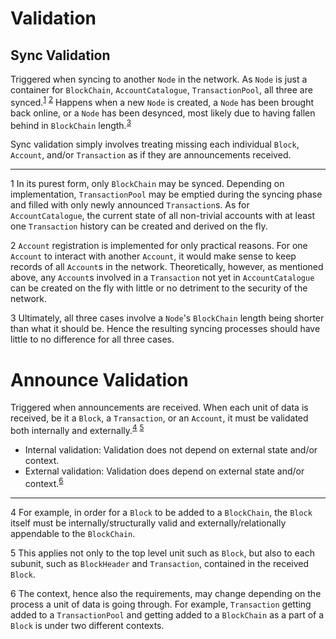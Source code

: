 # Validation

## Sync Validation

Triggered when syncing to another `Node` in the network. As `Node` is just a
container for `BlockChain`, `AccountCatalogue`, `TransactionPool`,
all three are synced.<sup>[1](#footnote_01)</sup> <sup>[2](#footnote_02)</sup>
Happens when a new `Node` is created, a `Node` has been brought back online,
or a `Node` has been desynced, most likely due to having fallen behind in
`BlockChain` length.<sup>[3](#footnote_03)</sup>

Sync validation simply involves treating missing each individual `Block`,
`Account`, and/or `Transaction` as if they are announcements received.

----

<a name="footnote_01">1</a>
In its purest form, only `BlockChain` may be synced. Depending on
implementation, `TransactionPool` may be emptied during the syncing phase
and filled with only newly announced `Transaction`s. As for `AccountCatalogue`,
the current state of all non-trivial accounts with at least
one `Transaction` history can be created and derived on the fly.

<a name="footnote_02">2</a>
`Account` registration is implemented for only practical reasons.
For one `Account` to interact with another `Account`, it would make sense
to keep records of all `Account`s in the network. Theoretically, however,
as mentioned above, any `Account`s involved in a `Transaction` not yet
in `AccountCatalogue` can be created on the fly with little or
no detriment to the security of the network.

<a name="footnote_03">3</a>
Ultimately, all three cases involve a `Node`'s `BlockChain` length being
shorter than what it should be. Hence the resulting syncing processes
should have little to no difference for all three cases.

# Announce Validation

Triggered when announcements are received. When each unit of data
is received, be it a `Block`, a `Transaction`, or an `Account`,
it must be validated both internally and
externally.<sup>[4](#footnote_04)</sup> <sup>[5](#footnote_05)</sup>

* Internal validation: Validation does not depend on external state
  and/or context.
* External validation: Validation does depend on external state
  and/or context.<sup>[6](#footnote_06)</sup>

----

<a name="footnote_04">4</a>
For example, in order for a `Block` to be added to a `BlockChain`, the `Block`
itself must be internally/structurally valid and externally/relationally appendable to the `BlockChain`.

<a name="footnote_05">5</a>
This applies not only to the top level unit such as `Block`, but also
to each subunit, such as `BlockHeader` and `Transaction`, contained
in the received `Block`.

<a name="footnote_06">6</a>
The context, hence also the requirements, may change depending on
the process a unit of data is going through. For example, `Transaction`
getting added to a `TransactionPool` and getting added to a `BlockChain`
as a part of a `Block` is under two different contexts.
